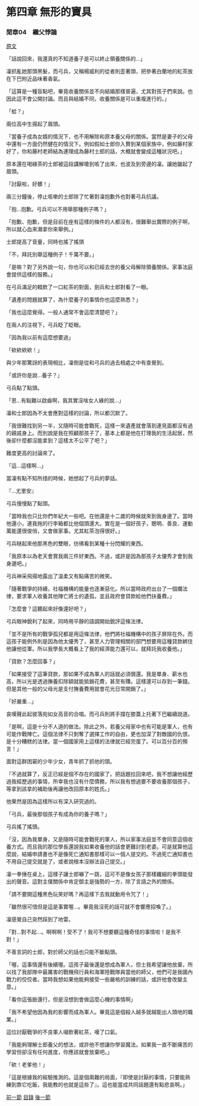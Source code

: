 第四章 無形的寶具　
====

### 閒章04　繼父悖論

[原文](https://syosetu.org/novel/42788/28.html)

「話說回來，我還真的不知道養子是可以終止領養關係的...」

凜抓亂她那頭黑髮，而弓兵，又稱楊威利的從者則歪著頭，把參著白蘭地的紅茶放在下巴附近品味著香氣。

「這算是一種盲點吧，畢竟收養關係並不向結婚那樣普遍，尤其對孩子們來說。也因此這不會公開討論。而且與結婚不同，收養關係是可以重複進行的。」

「蛤？」

兩位高中生揚起了眉頭。

「當養子成為女婿的情況下，也不用解除和原本養父母的關係。當然是妻子的父母中還有一方面仍然健在的情況下。例如假如士郎你入贅到某個家族中，例如藤村家好了，你和藤村老師結為連理成為藤村士郎的話，大概就會變成這種狀況吧。」

原本還在喝綠茶的士郎被這段講解嗆到咳了出來，也波及到旁邊的凜。讓她皺起了眉頭。

「討厭啦，好髒！」

兩三分鐘後，停止咳嗽的士郎除了忙著對凜抱歉外也對著弓兵抗議。

「抱...抱歉。弓兵可以不用舉那種例子嗎？」

「抱歉、抱歉，但是目前在座有這樣的條件的人都沒有，很難舉出實際的例子啊，所以就心血來潮拿你來舉例。」

士郎提高了音量，同時也搖了搖頭

「不，拜託別舉這種例子！千萬不要。」

「是嘛？對了另外說一句，你也可以和已經去世的養父母解除領養關係。家事法庭會提供這樣的服務。」

在弓兵滿足的輟飲了一口紅茶的對面，劍兵和士郎對看了一眼。

「遺產的問題就算了，為什麼養子的事情你也這麼熟悉？」

「我也這麼覺得。一般人通常不會這麼清楚吧？」

在兩人的注視下，弓兵眨了眨眼。

「因為我以前有這麼想要過」

「欸欸欸欸！」

與少年那驚訝的表現相比，凜倒是從和弓兵的過去相處之中有查覺到。

「或許你是說...養子？」

弓兵點了點頭。

「恩...有點難以啟齒啊，我其實沒啥女人緣的說...」

凜和士郎因為不太會應對這樣的討論，所以都沉默了。

「我很難找到另一半，又隨時可能會戰死，這樣一來遺產就會落到連見面都沒有過的親戚身上。而別說是我在照顧那孩子了，基本上都是他在打理我的生活起居，然後卻什麼都沒能拿到？這樣太不公平了吧？」

難度更高的討論來了。

「這...這樣啊...」

當凜有點不知所措的時候，她想起了弓兵的夢話。

『...尤里安』

弓兵慢慢點了點頭。

「當時我也只比你們年紀大一些吧。在他還是十二歲的時候就來到我身邊了。當時他還小，連我拖的行李箱都比他個頭還大。實在是一個好孩子，聰明、善良、運動萬能還很俊俏，又會做家事。尤其紅茶泡得很好。」

弓兵瞇起來他那黑色的雙眼，彷彿看到某種十分閃耀的東西。

「我原本以為老天會賞我兩三件好東西。不過，或許是因為那孩子太優秀才會到我身邊吧。」

弓兵神采飛揚地露出了溫柔又有點痛苦的微笑。

「隨著戰爭的持續，社福機構的能量也逐漸惡化。所以當時政府出台了一個爛法律，要求軍人收養其他陣亡將士的遺孤，並且政府會貸款給他們扶養費。」

「怎麼會？這聽起來好像還好吧？」

弓兵眼神銳利了起來，同時用平靜的語調開始銳評這條法律。

「並不是所有的戰爭孤兒都是用這條法律，他們將社福機構中的孩子屏除在外。而這孩子能例外則是因為他太優秀了，甚至人力管理相關的部門想要用這種貸款綁住他讓他從軍。所以我學長大概看上了我的經濟能力還可以，就拜託我收養他。」

「貸款？怎麼回事？」

「如果接受了這筆貸款，那如果不成為軍人的話就必須償還。我是單身、薪水也高，所以光是透過撫養扣除額就能抵銷花費，甚至有賺。這樣還可以存到一筆錢。但是其他一般的父母光是支付撫養費用就會花光日常開銷了。」

「好嚴重...」

哀嘆聲此起彼落宛如女高音的合唱。而弓兵則將手撐在膝蓋上托著下巴繼續說道。

「是啊，這是十分不人道的做法。除此之外，若養父母家中也有可能是軍人，也有可能作戰陣亡。這個法律不只剝奪了選擇工作的自由，更也加深了對敵國的仇恨。是十分糟糕的法律。當一個國家用上這樣的法律就已經完蛋了。可以百分百的預言！」

面對這群困窘的少年少女，青年抓了抓他的頭。

「不過就算了，反正已經是個不存在的國家了。把話題拉回來吧，我不想讓他經歷過我經歷過的事情，所幸我也沒有什麼債務，所以我有想過要不要收養那個孩子，等拿到該拿的補助後再讓他改回原本的姓氏。」

他果然是因為這樣所以有深入研究過的。

「弓兵，最後那個孩子有成為你的養子嗎？」

弓兵搖了搖頭。

「沒，因為我單身，又是隨時可能會戰死的軍人，所以家事法庭並不會同意這個收養方式。而且我的那位學長還說我如果收養他的話會更難討到老婆。可是就算他這麼說，結婚申請書也不是像死亡通知書那樣可以一個人提交的。不過死亡通知書也不用自己提交就是了，或者說根本沒辦法自己提交。」

凜一拳捶在桌上，這樣子讓士郎嚇了一跳，這可不是像女孩子那樣纖細的拳頭能發出的聲音。這對主僕關係中肯定御主是強勢的一方，除了言語之外的關係。

「請不要開這種黑色玩笑好嗎？再這樣下去我就動用令咒了！」

「雖然很可惜但是這是事實喔...。畢竟我沒死的話可就不會響應招喚了。」

凜感覺自己突然踩到了地雷。

「對...對不起...。啊啊啊！受不了！我可不想要聽這種奇怪的事情啦！是我不對！」

不善言詞的士郎，對於師父的話也只能不斷點頭。

「喔，這事情還有後續喔。這孩子最後還是想成為軍人，但士我希望讓他放棄，所以找了我部隊中最厲害的戰機飛行員和海軍陸戰隊員當他的師父，他們可是我國內戰力的佼佼者。當時我想如果他能夠接受一些嚴格的訓練的話，或許他會改變主意。」

「看你這張臉還行，但是沒想到會做這麼心機的事情啊」

「我不希望他因為我的影響而成為軍人。畢竟這是個殺人越多就越能出人頭地的職業。」

這位討厭戰爭的不良軍人啜飲著紅茶，嘆了口氣。

「我能夠理解士郎養父的想法，或許他不想讓你學習魔法。如果我一直不斷痛苦的學習但卻沒有任何進度，你應該就會放棄吧。」

「欸！老爹他！」

「這是根據我的經驗推測的。這是個兩難的局面，『即使是討厭的事情，只要能熟練到靠它吃飯，我能教的也就是這些了』。這也能當成共同話題還有點悲哀啊。」

























































[前一節](./0423.md)
[目錄](../README.md)
[後一節](./0524.md)

